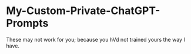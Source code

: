 # My-Custom-Private-ChatGPT-Prompts
These may not work for you; because you hVd not trained yours the way I have.
